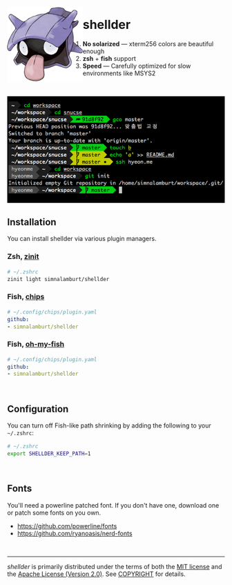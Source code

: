 &nbsp;

<img align=left width=175px height=175px
src="https://raw.githubusercontent.com/simnalamburt/i/master/shellder/shellder.png">

shellder
========
1. **No solarized** ― xterm256 colors are beautiful enough
2. **zsh** + **fish** support
3. **Speed** ― Carefully optimized for slow environments like MSYS2

&nbsp;

![screenshot image of shellder](https://raw.githubusercontent.com/simnalamburt/i/master/shellder/screenshot.png)

Installation
--------
You can install shellder via various plugin managers.

### Zsh, [zinit]
```zsh
# ~/.zshrc
zinit light simnalamburt/shellder
```

### Fish, [chips]
```yaml
# ~/.config/chips/plugin.yaml
github:
- simnalamburt/shellder
```

### Fish, [oh-my-fish]
```yaml
# ~/.config/chips/plugin.yaml
github:
- simnalamburt/shellder
```

&nbsp;

Configuration
-------
You can turn off Fish-like path shrinking by adding the following to your `~/.zshrc`:

```zsh
# ~/.zshrc
export SHELLDER_KEEP_PATH=1
```

&nbsp;

## Fonts
You'll need a powerline patched font. If you don't have one, download one or
patch some fonts on you own.

- https://github.com/powerline/fonts
- https://github.com/ryanoasis/nerd-fonts

&nbsp;

--------
*shellder* is primarily distributed under the terms of both the [MIT license]
and the [Apache License (Version 2.0)]. See [COPYRIGHT] for details.

[zinit]: https://github.com/zdharma/zinit
[chips]: https://github.com/xtendo-org/chips
[oh-my-fish]: https://github.com/oh-my-fish/oh-my-fish
[MIT license]: LICENSE-MIT
[Apache License (Version 2.0)]: LICENSE-APACHE
[COPYRIGHT]: COPYRIGHT
